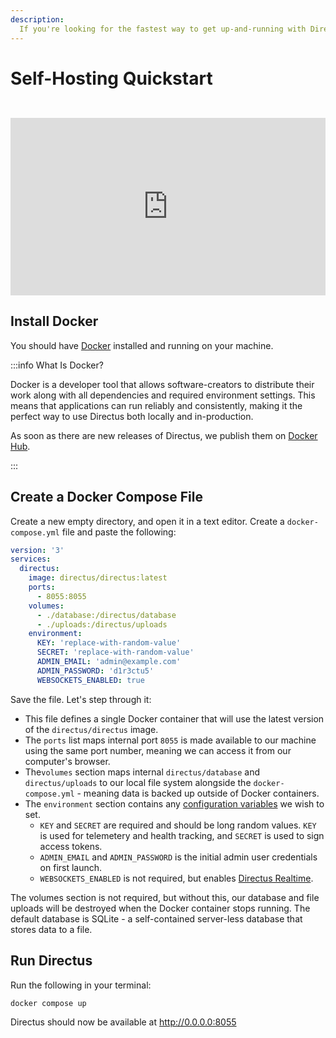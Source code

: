 ```yaml
---
description:
  If you're looking for the fastest way to get up-and-running with Directus locally, this guide will get you there in minutes.
---
```


# Self-Hosting Quickstart

<iframe style="width:100%; aspect-ratio:16/9; margin-top: 2em;" src="https://www.youtube.com/embed/J7tFWxAGkh4" title="YouTube video player" frameborder="0" allow="accelerometer; autoplay; clipboard-write; encrypted-media; gyroscope; picture-in-picture; web-share" allowfullscreen></iframe>

## Install Docker

You should have [Docker](https://docs.docker.com/get-docker/) installed and running on your machine.

:::info What Is Docker?

Docker is a developer tool that allows software-creators to distribute their work along with all dependencies and required environment settings. This means that applications can run reliably and consistently, making it the perfect way to use Directus both locally and in-production.

As soon as there are new releases of Directus, we publish them on [Docker Hub](https://hub.docker.com/r/directus/directus).

:::

## Create a Docker Compose File

Create a new empty directory, and open it in a text editor. Create a `docker-compose.yml` file and paste the following:

```yml
version: '3'
services:
  directus:
    image: directus/directus:latest
    ports:
      - 8055:8055
    volumes:
      - ./database:/directus/database
      - ./uploads:/directus/uploads
    environment:
      KEY: 'replace-with-random-value'
      SECRET: 'replace-with-random-value'
      ADMIN_EMAIL: 'admin@example.com'
      ADMIN_PASSWORD: 'd1r3ctu5'
      WEBSOCKETS_ENABLED: true
```

Save the file. Let's step through it:

- This file defines a single Docker container that will use the latest version of the `directus/directus` image.
- The `ports` list maps internal port `8055` is made available to our machine using the same port number, meaning we can access it from our computer's browser.
- The`volumes` section maps internal `directus/database` and `directus/uploads` to our local file system alongside the `docker-compose.yml` - meaning data is backed up outside of Docker containers.
- The `environment` section contains any [configuration variables](/self-hosted/config-options.html) we wish to set.
  - `KEY` and `SECRET` are required and should be long random values. `KEY` is used for telemetery and health tracking, and `SECRET` is used to sign access tokens.
  - `ADMIN_EMAIL` and `ADMIN_PASSWORD` is the initial admin user credentials on first launch.
  - `WEBSOCKETS_ENABLED` is not required, but enables [Directus Realtime](/guides/real-time/getting-started/index.html).

The volumes section is not required, but without this, our database and file uploads will be destroyed when the Docker container stops running. The default database is SQLite - a self-contained server-less database that stores data to a file.

## Run Directus

Run the following in your terminal:

```
docker compose up
```

Directus should now be available at http://0.0.0.0:8055
